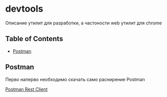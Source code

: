 devtools
========

Описание утилит для разработки, а частоности web утилит для chrome

## Table of Contents
- [Postman](#postman)

## Postman
Перво наперво необходимо скачать само раснирение Postman

[Postman Rest Client](https://chrome.google.com/webstore/detail/postman-rest-client/fdmmgilgnpjigdojojpjoooidkmcomcm)

